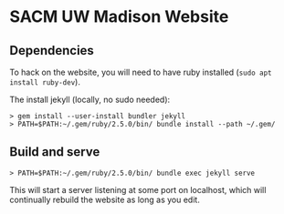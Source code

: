 # SACM UW Madison Website

## Dependencies

To hack on the website, you will need to have ruby installed (`sudo apt install ruby-dev`).

The install jekyll (locally, no sudo needed):

```console
> gem install --user-install bundler jekyll
> PATH=$PATH:~/.gem/ruby/2.5.0/bin/ bundle install --path ~/.gem/
```

## Build and serve

```console
> PATH=$PATH:~/.gem/ruby/2.5.0/bin/ bundle exec jekyll serve
```

This will start a server listening at some port on localhost, which will continually rebuild the website as long as you edit.
